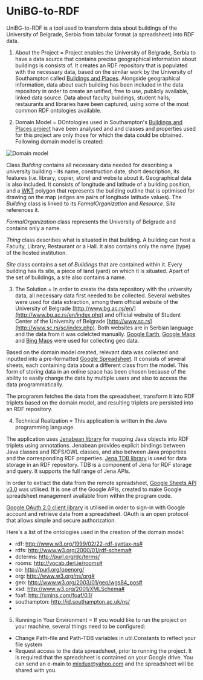 UniBG-to-RDF
============

UniBG-to-RDF is a tool used to transform data about buildings of the University of Belgrade, Serbia from tabular format (a spreadsheet) into RDF data.

1. About the Project
=
Project enables the University of Belgrade, Serbia to have a data source that contains precise geographical information about buildings is consists of. It creates an RDF repository that is populated with the necessary data, based on the similar work by the University of Southampton called [Buildings and Places](http://data.southampton.ac.uk/dataset/places.html). Alongside geographical information, data about each building has been included in the data repository in order to create an unified, free to use, publicly available, linked data source. Data about faculty buildings, student halls, restaurants and libraries have been captured, using some of the most common RDF ontologies available.

2. Domain Model
=
DOntologies used in Southampton's [Buildings and Places project](http://data.southampton.ac.uk/dataset/places.html) have been analysed and and classes and properties used for this project are only those for which the data could be obtained. Following domain model is created:

![Domain model](https://dl.dropboxusercontent.com/u/29400255/Fax/BGUNIRDF.png)

Class *Building* contains all necessary data needed for describing a university building - its name, construction date, short description, its features (i.e. library, copier, store) and website about it. Geographical data is also included. It consists of longitude and latitude of a building position, and a [WKT](http://en.wikipedia.org/wiki/Well-known_text) polygon that represents the building outline that is optimised for drawing on the map (edges are pairs of longitude latitude values). The *Building* class is linked to its *FormalOrganization* and *Resource*. *Site* references it.

*FormalOrganization* class represents the University of Belgrade and contains only a name.

*Thing* class describes what is situated in that building. A building can host a Faculty, Library, Restaurant or a Hall. It also contains only the name (type) of the hosted institution.

*Site* class contains a set of *Buildings* that are contained within it. Every building has its site, a piece of land (yard) on which it is situated. Apart of the set of buildings, a site also contains a name.

3. The Solution
=
In order to create the data repository with the university data, all necessary data first needed to be collected. Several websites were used for data extraction, among them official website of the University of Belgrade [http://www.bg.ac.rs/en/](http://www.bg.ac.rs/en/index.php) and official website of Student Center of the University of Belgrade [http://www.sc.rs](http://www.sc.rs/sc/index.php). Both websites are in Serbian language and the data from it was colelcted manually. [Google Earth](https://www.google.com/earth/), [Google Maps](https://maps.google.com/) and [Bing Maps](www.bing.com/maps/) were used for collecting geo data.

Based on the domain model created, relevant data was collected and inputted into a pre-formatted [Google Spreadsheet](https://docs.google.com/spreadsheets/d/1Vt64U_lFliaTGr0sz_dYkpL0XiuR5yKRKcD2FbsaG9o/edit?pli=1#gid=0). It consists of several sheets, each containing data about a different class from the model. This form of storing data in an online space has been chosen because of the ability to easily change the data by multiple users and also to access the data programmatically.

The programm fetches the data from the spreadsheet, transform it into RDF triplets based on the domain model, and resulting triplets are persisted into an RDF repository.

4. Technical Realization
=
This application is written in the Java programming language. 

The application uses [Jenabean library](https://code.google.com/p/jenabean/) for mapping Java objects into RDF triplets using annotations. Jenabean provides explicit bindings between Java classes and RDFS/OWL classes, and also between Java properties and the corresponding RDF properties. [Jena TDB library](http://jena.apache.org/documentation/tdb/) is used for data storage in an RDF repository. TDB is a component of Jena for RDF storage and query. It supports the full range of Jena APIs.

In order to extract the data from the remote spreadsheet, [Google Sheets API v3.0](https://developers.google.com/google-apps/spreadsheets/) was utilised. It is one of the Google APIs, created to make Google spreadsheet management available from within the program code.

[Google OAuth 2.0 client library](https://code.google.com/p/google-oauth-java-client/) is utilised in order to sign-in with Google account and retrieve data from a spreadsheet. OAuth is an open protocol that allows simple and secure authorization.

Here's a list of the ontologies used in the creation of the domain model:

- rdf: http://www.w3.org/1999/02/22-rdf-syntax-ns#
- rdfs: http://www.w3.org/2000/01/rdf-schema#
- dcterms: http://purl.org/dc/terms/
- rooms: http://vocab.deri.ie/rooms#
- oo: http://purl.org/openorg/
- org: http://www.w3.org/ns/org#
- geo: http://www.w3.org/2003/01/geo/wgs84_pos#
- xsd: http://www.w3.org/2001/XMLSchema#
- foaf: http://xmlns.com/foaf/0.1/
- southampton: http://id.southampton.ac.uk/ns/
- 
5. Running in Your Environment
=
If you would like to run the project on your machine, several things need to be configured:
* Change Path-file and Path-TDB variables in util.Constants to reflect your file system
* Request access to the data spreadsheet, prior to running the project. It is required that the spreadsheet is contained on your Google drive. You can send an e-main to mixdux@yahoo.com and the spreadsheet will be shared with you.
